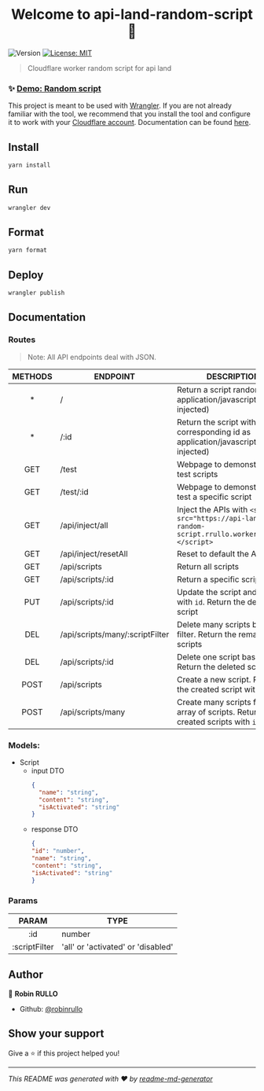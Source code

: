 <h1 align="center">Welcome to api-land-random-script 👋</h1>
<p>
  <img alt="Version" src="https://img.shields.io/badge/version-1.0.0-blue.svg?cacheSeconds=2592000" />
  <a href="#" target="_blank">
    <img alt="License: MIT" src="https://img.shields.io/badge/License-MIT-yellow.svg" />
  </a>
</p>

> Cloudflare worker random script for api land

### ✨ [Demo: Random script]( https://api-land-random-script.rrullo.workers.dev)

This project is meant to be used with [Wrangler](https://github.com/cloudflare/wrangler). If you are not already
familiar with the tool, we recommend that you install the tool and configure it to work with
your [Cloudflare account](https://dash.cloudflare.com). Documentation can be
found [here](https://developers.cloudflare.com/workers/tooling/wrangler/).

## Install

```sh
yarn install
```

## Run

```sh
wrangler dev
```

## Format

```sh
yarn format
```

## Deploy

```sh
wrangler publish
```

## Documentation

### Routes

> Note: All API endpoints deal with JSON.

| METHODS | ENDPOINT                        | DESCRIPTION                                                                                       |
|:-------:|---------------------------------|---------------------------------------------------------------------------------------------------|
|    *    | /                               | Return a script randomly as application/javascript (to be injected)                               |
|    *    | /:id                            | Return the script with corresponding id as application/javascript (to be injected)                |
|   GET   | /test                           | Webpage to demonstrate and test scripts                                                           |
|   GET   | /test/:id                       | Webpage to demonstrate and test a specific script                                                 |
|   GET   | /api/inject/all                 | Inject the APIs with `<script src="https://api-land-random-script.rrullo.workers.dev/"></script>` |
|   GET   | /api/inject/resetAll            | Reset to default the APIs                                                                         |
|   GET   | /api/scripts                    | Return all scripts                                                                                |
|   GET   | /api/scripts/:id                | Return a specific script                                                                          |
|   PUT   | /api/scripts/:id                | Update the script and return it with `id`. Return the deleted script                              |
|   DEL   | /api/scripts/many/:scriptFilter | Delete many scripts based on filter. Return the remaining scripts                                 |
|   DEL   | /api/scripts/:id                | Delete one script based on `id`. Return the deleted script                                        |
|  POST   | /api/scripts                    | Create a new script. Return the created script with `id`                                          |
|  POST   | /api/scripts/many               | Create many scripts from an array of scripts. Return the created scripts with `id`                |

### Models:

* Script
    * input DTO
      ```json
      {
        "name": "string",
        "content": "string",
        "isActivated": "string"
      }
      ```
    * response DTO
      ```json
      {
      "id": "number",
      "name": "string",
      "content": "string",
      "isActivated": "string"
      }
      ```

### Params

|     PARAM     | TYPE                               |
|:-------------:|------------------------------------|
|      :id      | number                             |
| :scriptFilter | 'all' or 'activated' or 'disabled' |

## Author

👤 **Robin RULLO**

* Github: [@robinrullo](https://github.com/robinrullo)

## Show your support

Give a ⭐️ if this project helped you!

***
_This README was generated with ❤️ by [readme-md-generator](https://github.com/kefranabg/readme-md-generator)_
